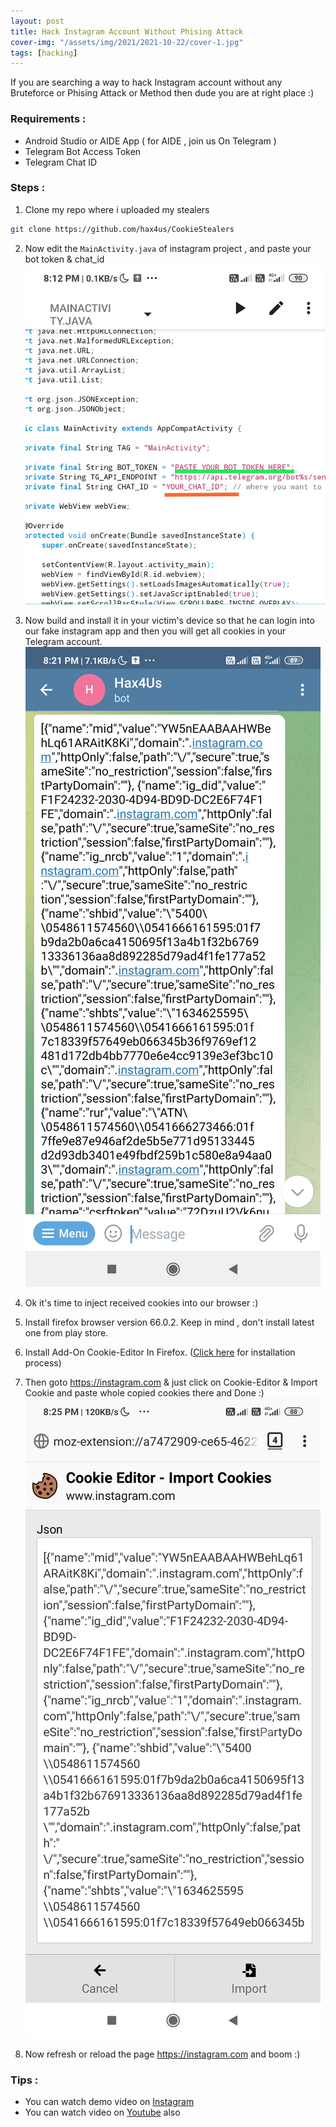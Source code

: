```yaml
---
layout: post
title: Hack Instagram Account Without Phising Attack
cover-img: "/assets/img/2021/2021-10-22/cover-1.jpg"
tags: [hacking]
---
```

If you are searching a way to hack Instagram account without any Bruteforce or Phising Attack or Method then dude you are at right place :)

### Requirements :
- Android Studio or AIDE App ( for AIDE , join us On Telegram )
- Telegram Bot Access Token
- Telegram Chat ID

### Steps :
1. Clone my repo where i uploaded my stealers 
```bash
git clone https://github.com/hax4us/CookieStealers
```
2. Now edit the `MainActivity.java` of instagram project , and paste your bot token & chat_id
    <img src="/assets/img/2021/2021-10-22/1.jpg" />

3. Now build and install it in your victim's device so that he can login into our fake instagram app and then you will get all cookies in your Telegram account.
    <img src="/assets/img/2021/2021-10-22/2.jpg" />
4. Ok it's time to inject received  cookies into our browser :)
5. Install firefox browser version 66.0.2. Keep in mind , don't install latest one from play store.
6. Install Add-On Cookie-Editor In Firefox. ([Click here](https://youtu.be/vtWxpG9QdDM) for installation process)
7. Then goto https://instagram.com &  just click on Cookie-Editor & Import Cookie and paste whole copied cookies there and Done :)
    <img src="/assets/img/2021/2021-10-22/3.jpg" />
8. Now refresh or reload the page https://instagram.com and boom :)

### Tips :
* You can watch demo video on [Instagram](https://www.instagram.com/tv/CVR8silJSzO/?utm_medium=copy_link)
* You can watch video on [Youtube](https://youtu.be/mL8XdYUYD3A) also

